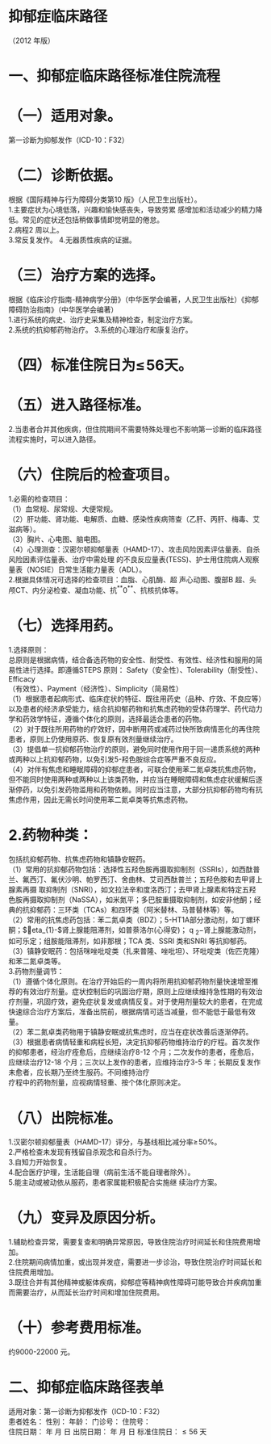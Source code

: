 # 抑郁症临床路径  
（2012 年版）  
# 一、抑郁症临床路径标准住院流程  
# （一）适用对象。  
第一诊断为抑郁发作（ICD-10：F32）  
# （二）诊断依据。  
根据《国际精神与行为障碍分类第10 版》（人民卫生出版社）。  
1.主要症状为心境低落，兴趣和愉快感丧失，导致劳累 感增加和活动减少的精力降低。常见的症状还包括稍做事情即觉明显的倦怠。  
2.病程2 周以上。  
3.常反复发作。 4.无器质性疾病的证据。  
# （三）治疗方案的选择。  
根据《临床诊疗指南-精神病学分册》（中华医学会编著，人民卫生出版社）《抑郁障碍防治指南》（中华医学会编著）  
1.进行系统的病史、治疗史采集及精神检查，制定治疗方案。  
2.系统的抗抑郁药物治疗。  3.系统的心理治疗和康复治疗。  
# （四）标准住院日为$\leqslant\!56$天。  
# （五）进入路径标准。  
2.当患者合并其他疾病，但住院期间不需要特殊处理也不影响第一诊断的临床路径流程实施时，可以进入路径。  
# （六）住院后的检查项目。  
1.必需的检查项目：  
（1）血常规、尿常规、大便常规。  
（2）肝功能、肾功能、电解质、血糖、感染性疾病筛查（乙肝、丙肝、梅毒、艾滋病等）。  
（3）胸片、心电图、脑电图。  
（4）心理测查：汉密尔顿抑郁量表（HAMD-17）、攻击风险因素评估量表、自杀风险因素评估量表、治疗中需处理 的不良反应量表(TESS)、护士用住院病人观察量表（NOSIE）日常生活能力量表（ADL）。  
2.根据具体情况可选择的检查项目：血脂、心肌酶、超 声心动图、腹部B 超、头颅CT、内分泌检查、凝血功能、抗$^{**}0^{**}$、抗核抗体等。  
# （七）选择用药。  
1.选择原则：  
总原则是根据病情，结合备选药物的安全性、耐受性、有效性、经济性和服用的简易性进行选择。即遵循STEPS 原则： Safety（安全性）、Tolerability（耐受性）、Efficacy  
（有效性）、Payment（经济性）、Simplicity（简易性）  
（1）根据患者起病形式、临床症状的特征、既往用药史（品种、疗效、不良应等）以及患者的经济承受能力，结合抗抑郁药物和抗焦虑药物的受体药理学、药代动力学和药效学特征，遵循个体化的原则，选择最适合患者的药物。  
（2）对于既往所用药物的疗效好，因中断用药或减药过快所致病情恶化的再住院患者，原则上仍使用原药、恢复原有效剂量继续治疗。  
（3）提倡单一抗抑郁药物治疗的原则，避免同时使用作用于同一递质系统的两种或两种以上抗抑郁药物，以免引发5-羟色胺综合症等严重不良反应。  
（4）对伴有焦虑和睡眠障碍的抑郁症患者，可联合使用苯二氮卓类抗焦虑药物，但不能同时使用两种或两种以上该类药物，并应当在睡眠障碍和焦虑症状缓解后逐渐停药，以免引发药物滥用和药物依赖。同时应当注意，大部分抗抑郁药物均有抗焦虑作用，因此无需长时间使用苯二氮卓类等抗焦虑药物。  
# 2.药物种类：  
包括抗抑郁药物、抗焦虑药物和镇静安眠药。  
（1）常用的抗抑郁药物包括：选择性五羟色胺再摄取抑制剂（SSRIs），如西酞普兰、氟西汀、氟伏沙明、帕罗西汀、舍曲林、艾司西酞普兰；五羟色胺和去甲肾上腺素再摄 取抑制剂（SNRI），如文拉法辛和度洛西汀；去甲肾上腺素和特定五羟色胺再摄取抑制剂（NaSSA），如米氮平；多巴胺重摄取抑制剂，如安非他酮；经典的抗抑郁药：三环类（TCAs）和四环类（阿米替林、马普替林等）等。  
（2）常用的抗焦虑药包括：苯二氮卓类（BDZ）；5-HT1A部分激动剂，如丁螺环酮；$eta_{1}-$肾上腺能阻滞剂，如普萘洛尔(心得安)；$\mathrm{~q~}_{2}-$肾上腺能激动剂，如可乐定；组胺能阻滞剂，如非那根；TCA 类、SSRI 类和SNRI 等抗抑郁药。  
（3）镇静安眠药：包括咪唑吡啶类（扎来普隆、唑吡坦）、环吡啶类（佐匹克隆）和苯二氮卓类等。  
3.药物剂量调节：  
（1）遵循个体化原则。在治疗开始后的一周内将所用抗抑郁药物剂量快速增至推荐的有效治疗剂量。症状控制后的巩固治疗期，原则上应继续维持急性期的有效治疗剂量，巩固疗效，避免症状复发或病情反复。对于使用剂量较大的患者，在完成快速综合治疗方案后，准备出院前，根据病情可适当减量，但不能低于最低有效量。  
（2）苯二氮卓类药物用于镇静安眠或抗焦虑时，应当在症状改善后逐渐停药。  
（3）根据患者病情轻重和病程长短，决定抗抑郁药物维持治疗的疗程。首次发作的抑郁患者，经治疗痊愈后，应继续治疗8-12 个月；二次发作的患者，痊愈后，应继续治疗12-18 个月；三次以上发作的患者，应维持治疗3-5 年；长期反复发作未愈者，应长期乃至终生服药。不同维持治疗  
疗程中的药物剂量，应视病情轻重、按个体化原则决定。  
# （八）出院标准。  
1.汉密尔顿抑郁量表（HAMD-17）评分，与基线相比减分率$\geqslant\!50\%$。  
2.严格检查未发现有残留自杀观念和自杀行为。  
3.自知力开始恢复。  
4.配合医疗护理，生活能自理（病前生活不能自理者除外）。  
5.能主动或被动依从服药，患者家属能积极配合实施继 续治疗方案。  
# （九）变异及原因分析。  
1.辅助检查异常，需要复查和明确异常原因，导致住院治疗时间延长和住院费用增加。  
2.住院期间病情加重，或出现并发症，需要进一步诊治，导致住院治疗时间延长和住院费用增加。  
3.既往合并有其他精神或躯体疾病，抑郁症等精神病性障碍可能导致合并疾病加重而需要治疗，从而延长治疗时间和增加住院费用。  
# （十）参考费用标准。  
约9000-22000 元。  
# 二、抑郁症临床路径表单  
适用对象：第一诊断为抑郁发作（ICD-10：F32）  
患者姓名：         性别：     年龄：    门诊号：      住院号：  
住院日期：  年  月  日    出院日期：  年  月  日       标准住院日：${\leqslant}56$ 天  
